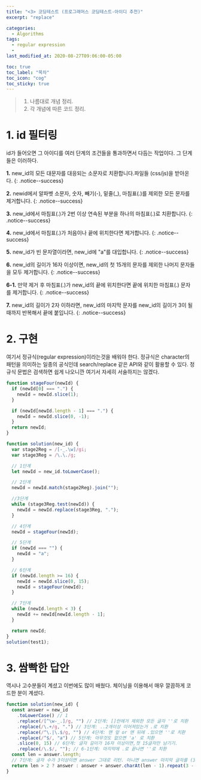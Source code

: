 ```yaml
---
title: "<3> 코딩테스트 (프로그래머스 코딩테스트-아이디 추천)"
excerpt: "replace"

categories:
  - Algorithms
tags:
  - regular expression
  -
last_modified_at: 2020-08-27T09:06:00-05:00

toc: true
toc_label: "목차"
toc_icon: "cog"
toc_sticky: true
---
```


> 1. 나름대로 개념 정리.
> 2. 각 개념에 따른 코드 정리.

# 1. id 필터링

id가 들어오면 그 아이디를 여러 단계의 조건들을 통과하면서 다듬는 작업이다. 그 단계들은 이러하다.

**1.** new_id의 모든 대문자를 대응되는 소문자로 치환합니다.파일들 (css/js)을 받아온다.
{: .notice--success}

**2.** newid에서 알파벳 소문자, 숫자, 빼기(-), 밑줄(\_), 마침표(.)를 제외한 모든 문자를 제거합니다.
{: .notice--success}

**3.** new_id에서 마침표(.)가 2번 이상 연속된 부분을 하나의 마침표(.)로 치환합니다.
{: .notice--success}

**4.** new_id에서 마침표(.)가 처음이나 끝에 위치한다면 제거합니다.
{: .notice--success}

**5.** new_id가 빈 문자열이라면, new_id에 "a"를 대입합니다.
{: .notice--success}

**6.** new_id의 길이가 16자 이상이면, new_id의 첫 15개의 문자를 제외한 나머지 문자들을 모두 제거합니다.
{: .notice--success}

**6-1.** 만약 제거 후 마침표(.)가 new_id의 끝에 위치한다면 끝에 위치한 마침표(.) 문자를 제거합니다.
{: .notice--success}

**7.** new_id의 길이가 2자 이하라면, new_id의 마지막 문자를 new_id의 길이가 3이 될 때까지 반복해서 끝에 붙입니다.
{: .notice--success}

# 2. 구현

여기서 정규식(regular expression)이라는것을 배워야 한다. 정규식은 character의 패턴을 의미하는 일종의 공식인데 search/replace 같은 API와 같이 활용할 수 있다. 정규식 문법은 검색하면 쉽게 나오니깐 여기서 자세히 서술하지는 않겠다.

```javascript
function stageFour(newId) {
  if (newId[0] === ".") {
    newId = newId.slice(1);
  }

  if (newId[newId.length - 1] === ".") {
    newId = newId.slice(0, -1);
  }
  return newId;
}

function solution(new_id) {
  var stage2Reg = /[-_.\w]/gi;
  var stage3Reg = /\.\./g;

  // 1단계
  let newId = new_id.toLowerCase();

  // 2단계
  newId = newId.match(stage2Reg).join("");

  //3단계
  while (stage3Reg.test(newId)) {
    newId = newId.replace(stage3Reg, ".");
  }

  // 4단계
  newId = stageFour(newId);

  // 5단계
  if (newId === "") {
    newId = "a";
  }

  // 6단계
  if (newId.length >= 16) {
    newId = newId.slice(0, 15);
    newId = stageFour(newId);
  }

  // 7단계
  while (newId.length < 3) {
    newId += newId[newId.length - 1];
  }

  return newId;
}
solution(test1);
```

# 3. 쌈빡한 답안

역시나 고수분들이 계셨고 이번에도 많이 배웠다. 체이닝을 이용해서 매우 깔끔하게 코드한 분이 계셨다.

```javascript
function solution(new_id) {
  const answer = new_id
    .toLowerCase() // 1
    .replace(/[^\w-_.]/g, "") // 2단계: []안에거 제외한 모든 글자 ''로 치환
    .replace(/\.+/g, ".") // 3단계: ..2개이상 이어져있는거 .로 치환
    .replace(/^\.|\.$/g, "") // 4단계: 맨 앞 or 맨 뒤에 .있으면 ''로 치환
    .replace(/^$/, "a") // 5단계: 아무것도 없으면 'a' 로 치환
    .slice(0, 15) // 6단계: 글자 길이가 16자 이상이면,첫 15글자만 남기기.
    .replace(/\.$/, ""); // 6-1단계: 마지막에 .로 끝나면 ''로 치환
  const len = answer.length;
  // 7단계: 글자 수가 3이상이면 answer 그대로 리턴. 아니면 answer 마지막 글자를 (3-len) 만큼 반복해서 answer뒤에 붙여서 리턴
  return len > 2 ? answer : answer + answer.charAt(len - 1).repeat(3 - len);
}
```
